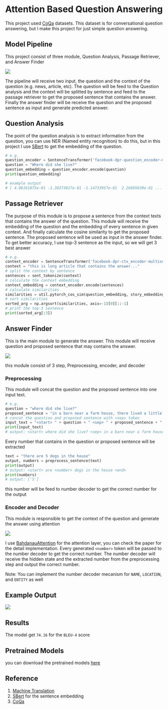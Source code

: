 # Attention Based Question Answering
This project used [CoQa](https://github.com/stanfordnlp/coqa-baselines) datasets. This dataset is for conversational question answering, but I make this project for just simple question answering.

## Model Pipeline
This project consist of three module, Question Analysis, Passage Retriever, and Answer Finder

![](https://github.com/share424/attention-based-question-answeringblob/master/images/architechture.png?raw=true)

The pipeline will receive two input, the question and the context of the question (e.g. news, article, etc). The question will be feed to the Question analysis and the context will be splitted by sentence and feed to the passage retriever to get the proposed sentence that contains the answer. Finally the answer finder will be receive the question and the proposed sentence as input and generate predicted answer.

## Question Analysis
The point of the question analysis is to extract information from the question, you can use NER (Named entity recognition) to do this, but in this project I use [SBert](https://www.sbert.net/) to get the embedding of the question.

```python
# e.g.
question_encoder = SentenceTransformer('facebook-dpr-question_encoder-multiset-base')
question = "Where did she live?"
question_embedding = question_encoder.encode(question)
print(question_embedding)

# example output
# [ 4.06161875e-01 -1.38373017e-01 -1.14733957e-01  2.26605639e-01 ... ]
```

## Passage Retriever
The purpose of this module is to propose a sentence from the context texts that contains the answer of the question. This module will receive the embedding of the question and the embedding of every sentence in given context. And finally calculate the cosine similarity to get the proposed sentence. The proposed sentence will be used as input in the answer finder. To get better accuracy, I use top-3 sentence as the input, so we will get 3 best answer

```python
# e.g.
context_encoder = SentenceTransformer('facebook-dpr-ctx_encoder-multiset-base')
context = "this is long article that contains the answer..."
# split the context by sentence
sentences = sent_tokenize(context)
# calculate the context embedding
context_embedding = context_encoder.encode(sentences)
# calculate similarities
similarities = util.pytorch_cos_sim(question_embedding, story_embedding).numpy()
# sort similarities
sorted_arg = np.argsort(similarities, axis=-1)[0][::-1]
# print the top-3 sentence
print(sorted_arg[:3])
```

## Answer Finder
This is the main module to generate the answer. This module will receive question and proposed sentence that may contains the answer.

![](https://github.com/share424/attention-based-question-answeringblob/master/images/answer-finder.png?raw=true)

this module consist of 3 step, Preprocessing, encoder, and decoder

### Preprocessing
This module will concat the question and the proposed sentence into one input text.

```python
# e.g.
question = "where did she live?"
proposed_sentence = "in a barn near a farm house, there lived a little white kitten"
# concat the question and proposed sentence with <sep> token
input_text = "<start> " + question + " <sep> " + proposed_sentence + " <end>"
print(input_text)
# output: <start> where did she live? <sep> in a barn near a farm house, there lived a little white kitten <end>
```

Every number that contains in the question or proposed sentence will be extracted

```python
text = "there are 5 dogs in the house"
output, numbers = preprocess_sentence(text)
print(output)
# output: <start> are <number> dogs in the house <end>
print(numbers)
# output: ['5']
```

this number will be feed to number decoder to get the correct number for the output

### Encoder and Decoder
This module is responsible to get the context of the question and generate the answer using attention

![](https://github.com/share424/attention-based-question-answeringblob/master/images/encoder-decoder.png?raw=true)

I use [BahdanauAttention](https://arxiv.org/abs/1409.0473) for the attention layer, you can check the paper for the detail implementation. Every generated `<number>` token will be passed to the number decoder to get the correct number. The number decoder will receive the hidden state and the extracted number from the preprocessing step and output the correct number.

Note: You can implement the number decoder mecanism for `NAME`, `LOCATION`, and `ENTITY` as well

## Example Output
![](https://github.com/share424/attention-based-question-answeringblob/master/images/result.png?raw=true)

## Results
The model get `74.16` for the `BLEU-4` score

## Pretrained Models
you can download the pretrained models [here](https://drive.google.com/drive/folders/14fuDTOEXh3P79qgN-ThCsl1F6fOyH065?usp=sharing)

## Reference
1. [Machine Translation](https://www.tensorflow.org/tutorials/text/nmt_with_attention)
2. [SBert](https://www.sbert.net/) for the sentence embedding
3. [CoQa](https://github.com/stanfordnlp/coqa-baselines)